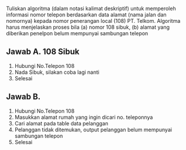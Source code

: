 Tuliskan algoritma (dalam notasi kalimat deskriptif) untuk memperoleh informasi nomor telepon berdasarkan data alamat (nama jalan dan nomornya) kepada nomor penerangan local (108) PT. Telkom. Algoritma harus menjelaskan proses bila (a) nomor 108 sibuk, (b) alamat yang diberikan penelpon belum mempunyai sambungan telepon

## Jawab A. 108 Sibuk

1. Hubungi No.Telepon 108
2. Nada Sibuk, silakan coba lagi nanti
3. Selesai

## Jawab B.

1. Hubungi No.Telepon 108
2. Masukkan alamat rumah yang ingin dicari no. teleponnya
3. Cari alamat pada table data pelanggan
4. Pelanggan tidak ditemukan, output pelanggan belum mempunyai sambungan telepon
5. Selesai
